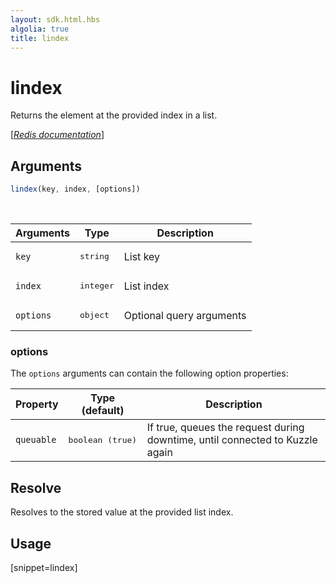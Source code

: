```yaml
---
layout: sdk.html.hbs
algolia: true
title: lindex
---
```


# lindex

Returns the element at the provided index in a list.

[[_Redis documentation_]](https://redis.io/commands/lindex)

## Arguments

```js
lindex(key, index, [options])
```

<br/>

| Arguments    | Type    | Description |
|--------------|---------|-------------|
| `key` | <pre>string</pre> | List key |
| `index` | <pre>integer</pre> | List index |
| ``options`` | <pre>object</pre> | Optional query arguments |

### options

The `options` arguments can contain the following option properties:

| Property   | Type (default)   | Description                       |
| ---------- | ------- | --------------------------------- |
| `queuable` | <pre>boolean (true)</pre> | If true, queues the request during downtime, until connected to Kuzzle again |

## Resolve

Resolves to the stored value at the provided list index.

## Usage

[snippet=lindex]
